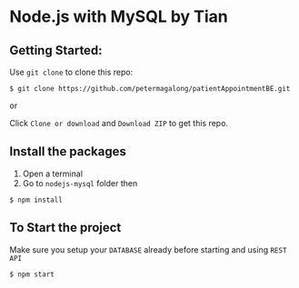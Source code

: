 # Node.js with MySQL by Tian

## Getting Started:

Use `git clone` to clone this repo:

```console
$ git clone https://github.com/petermagalong/patientAppointmentBE.git
```

or

Click `Clone or download` and `Download ZIP` to get this repo.

## Install the packages

1. Open a terminal
2. Go to `nodejs-mysql` folder then

```console
$ npm install
```

## To Start the project

Make sure you setup your `DATABASE` already before starting and using `REST API`

```console
$ npm start
```
